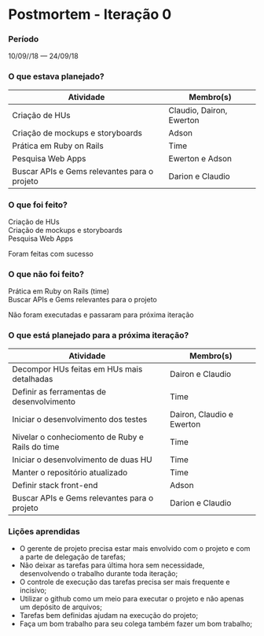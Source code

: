 # Postmortem - Iteração 0

### Período
10/09//18 — 24/09/18

### O que estava planejado?
| Atividade  | Membro(s) |
| -  | - |
| Criação de HUs | Claudio, Dairon, Ewerton |
| Criação de mockups e storyboards | Adson |
| Prática em Ruby on Rails | Time |
| Pesquisa Web Apps | Ewerton e Adson |
| Buscar APIs e Gems relevantes para o projeto | Darion e Claudio |

### O que foi feito?
Criação de HUs  
Criação de mockups e storyboards  
Pesquisa Web Apps  
  
Foram feitas com sucesso  

### O que não foi feito?
Prática em Ruby on Rails (time)  
Buscar APIs e Gems relevantes para o projeto

Não foram executadas e passaram para próxima iteração



### O que está planejado para a próxima iteração?
| Atividade  | Membro(s) |
| -  | - |
| Decompor HUs feitas em HUs mais detalhadas | Dairon e Claudio |
| Definir as ferramentas de desenvolvimento | Time |
| Iniciar o desenvolvimento dos testes | Dairon, Claudio e Ewerton |
| Nivelar o conheciomento de Ruby e Rails do time | Time |
| Iniciar o desenvolvimento de duas HU | Time |
| Manter o repositório atualizado | Time |
| Definir stack front-end | Adson |
| Buscar APIs e Gems relevantes para o projeto | Darion e Claudio |

### Lições aprendidas
* O gerente de projeto precisa estar mais envolvido com o projeto e com a parte de delegação de tarefas;
* Não deixar as tarefas para última hora sem necessidade, desenvolvendo o trabalho durante toda iteração;
* O controle de execução das tarefas precisa ser mais frequente e incisivo;
* Utilizar o github como um meio para executar o projeto e não apenas um depósito de arquivos;
* Tarefas bem definidas ajudam na execução do projeto;
* Faça um bom trabalho para seu colega também fazer um bom trabalho;


